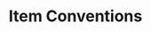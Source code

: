 ---
ms.date:  06/12/2017
contributor:  JKeithB
ms.topic:  conceptual
keywords:  gallery,powershell,cmdlet,psgallery
title:  Item Conventions
---